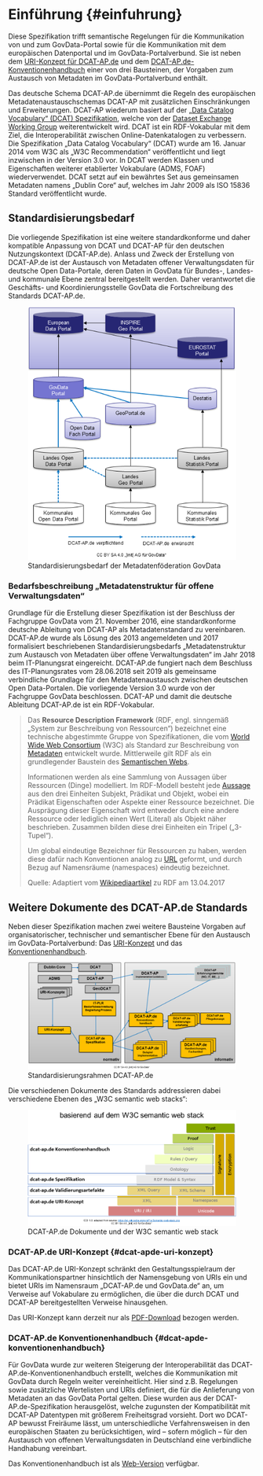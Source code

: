 # Einführung {#einfuhrung}

Diese Spezifikation trifft semantische Regelungen für die Kommunikation von und zum GovData-Portal sowie für die Kommunikation mit dem europäischen Datenportal und im GovData-Portalverbund.
Sie ist neben dem [URI-Konzept für DCAT-AP.de](#dcat-apde-uri-konzept) und dem [DCAT-AP.de-Konventionenhandbuch](#dcat-apde-konventionenhandbuch) einer von drei Bausteinen, der Vorgaben zum Austausch von Metadaten im GovData-Portalverbund enthält.

Das deutsche Schema DCAT-AP.de übernimmt die Regeln des europäischen Metadatenaustauschschemas DCAT-AP mit zusätzlichen Einschränkungen und Erweiterungen.
DCAT-AP wiederum basiert auf der [„Data Catalog Vocabulary“ (DCAT) Spezifikation](https://www.w3.org/TR/vocab-dcat-2/), welche von der [Dataset Exchange Working Group](https://www.w3.org/2017/dxwg/) weiterentwickelt wird.
DCAT ist ein RDF-Vokabular mit dem Ziel, die Interoperabilität zwischen Online-Datenkatalogen zu verbessern. Die Spezifikation „Data Catalog Vocabulary“ (DCAT) wurde am 16. Januar 2014 vom W3C als „W3C Recommendation“ veröffentlicht und liegt inzwischen in der Version 3.0 vor.
In DCAT werden Klassen und Eigenschaften weiterer etablierter Vokabulare (ADMS, FOAF) wiederverwendet. DCAT setzt auf ein bewährtes Set aus gemeinsamen Metadaten namens „Dublin Core“ auf, welches im Jahr 2009 als ISO 15836 Standard veröffentlicht wurde.


## Standardisierungsbedarf

Die vorliegende Spezifikation ist eine weitere standardkonforme und daher kompatible Anpassung von DCAT und DCAT-AP für den deutschen Nutzungskontext (DCAT-AP.de).
Anlass und Zweck der Erstellung von DCAT-AP.de ist der Austausch von Metadaten offener Verwaltungsdaten für deutsche Open Data-Portale, deren Daten in GovData für Bundes-, Landes- und kommunale Ebene zentral bereitgestellt werden. Daher verantwortet die Geschäfts- und Koordinierungsstelle GovData die Fortschreibung des Standards DCAT-AP.de.

<figure id="img-standardisierungsbedarf-metadatenfoderation-govdata">
  <img src="./img/standardisierungsbedarf-metadatenfoderation.png" alt="Standardisierungsbedarf der Metadatenföderation GovData">
  <figcaption>Standardisierungsbedarf der Metadatenföderation GovData</figcaption>
</figure>


### Bedarfsbeschreibung „Metadatenstruktur für offene Verwaltungsdaten“

Grundlage für die Erstellung dieser Spezifikation ist der Beschluss der Fachgruppe GovData vom 21. November 2016, eine standardkonforme deutsche Ableitung von DCAT-AP als Metadatenstandard zu vereinbaren.
DCAT-AP.de wurde als Lösung des 2013 angemeldeten und 2017 formalisiert beschriebenen Standardisierungsbedarfs „Metadatenstruktur zum Austausch von Metadaten über offene Verwaltungsdaten“ im Jahr 2018 beim IT-Planungsrat eingereicht. DCAT-AP.de fungiert nach dem Beschluss des IT-Planungsrates vom 28.06.2018 seit 2019 als gemeinsame verbindliche Grundlage für den Metadatenaustausch zwischen deutschen Open Data-Portalen. Die vorliegende Version 3.0 wurde von der Fachgruppe GovData beschlossen.
DCAT-AP und damit die deutsche Ableitung DCAT-AP.de ist ein RDF-Vokabular.

> Das **Resource Description Framework** (RDF, engl. sinngemäß „System zur Beschreibung von Ressourcen“) bezeichnet eine technische abgestimmte Gruppe von Spezifikationen, die vom [World Wide Web Consortium](https://de.wikipedia.org/wiki/World_Wide_Web_Consortium) (W3C) als Standard zur Beschreibung von [Metadaten](https://de.wikipedia.org/wiki/Metadaten) entwickelt wurde. Mittlerweile gilt RDF als ein grundlegender Baustein des [Semantischen Webs](https://de.wikipedia.org/wiki/Semantic_Web). 
> 
> Informationen werden als eine Sammlung von Aussagen über Ressourcen (Dinge) modelliert. Im RDF-Modell besteht jede [Aussage](https://de.wikipedia.org/wiki/Elementarsatz) aus den drei Einheiten Subjekt, Prädikat und Objekt, wobei ein Prädikat Eigenschaften oder Aspekte einer Ressource bezeichnet. Die Ausprägung dieser Eigenschaft wird entweder durch eine andere Ressource oder lediglich einen Wert (Literal) als Objekt näher beschrieben. Zusammen bilden diese drei Einheiten ein Tripel („3-Tupel“). 
> 
> Um global eindeutige Bezeichner für Ressourcen zu haben, werden diese dafür nach Konventionen analog zu [URL](https://de.wikipedia.org/wiki/Uniform_Resource_Locator) geformt, und durch Bezug auf Namensräume (namespaces) eindeutig bezeichnet.
> 
> Quelle: Adaptiert vom [Wikipediaartikel](https://de.wikipedia.org/wiki/Resource_Description_Framework) zu RDF am 13.04.2017


## Weitere Dokumente des DCAT-AP.de Standards

Neben dieser Spezifikation machen zwei weitere Bausteine Vorgaben auf organisatorischer, technischer und semantischer Ebene für den Austausch im GovData-Portalverbund: Das [URI-Konzept](#dcat-ap-de-uri-konzept) und das [Konventionenhandbuch](#dcat-ap-de-konventionenhandbuch).

<figure id="standardisierungsrahmen-dcat-ap-de">
  <img src="./img/standardisierungsrahmen-dcat-ap-de.png" alt="Standardisierungsrahmen DCAT-AP.de">
  <figcaption>Standardisierungsrahmen DCAT-AP.de</figcaption>
</figure>


Die verschiedenen Dokumente des Standards addressieren dabei verschiedene Ebenen des „W3C semantic web stacks“:

<figure id="dcat-ap-de-im-semantic-web-stack">
  <img src="./img/dcat-ap-de-im-semantic-web-stack.png" alt="DCAT-AP.de Dokumente und der W3C semantic web stack">
  <figcaption>DCAT-AP.de Dokumente und der W3C semantic web stack</figcaption>
</figure>


### DCAT-AP.de URI-Konzept {#dcat-apde-uri-konzept}

Das DCAT-AP.de URI-Konzept schränkt den Gestaltungsspielraum der Kommunikationspartner hinsichtlich der Namensgebung von URIs ein und bietet URIs im Namensraum „DCAT-AP.de und GovData.de“ an, um Verweise auf Vokabulare zu ermöglichen, die über die durch DCAT und DCAT-AP bereitgestellten Verweise hinausgehen.

Das URI-Konzept kann derzeit nur als [PDF-Download](https://www.dcat-ap.de/def/uriConcept/1.0) bezogen werden.


### DCAT-AP.de Konventionenhandbuch {#dcat-apde-konventionenhandbuch}

Für GovData wurde zur weiteren Steigerung der Interoperabilität das DCAT-AP.de-Konventionenhandbuch erstellt, welches die Kommunikation mit GovData durch Regeln weiter vereinheitlicht. Hier sind z.B. Regelungen sowie zusätzliche Wertelisten und URIs definiert, die für die Anlieferung von Metadaten an das GovData Portal gelten. Diese wurden aus der DCAT-AP.de-Spezifikation herausgelöst, welche zugunsten der Kompatibilität mit DCAT-AP Datentypen mit größerem Freiheitsgrad vorsieht. Dort wo DCAT-AP bewusst Freiräume lässt, um unterschiedliche Verfahrensweisen in den europäischen Staaten zu berücksichtigen, wird – sofern möglich – für den Austausch von offenen Verwaltungsdaten in  Deutschland eine verbindliche Handhabung vereinbart.

Das Konventionenhandbuch ist als [Web-Version](https://www.dcat-ap.de/def/dcatde/2.0/implRules/) verfügbar.
